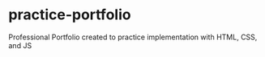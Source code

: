 # practice-portfolio
Professional Portfolio created to practice implementation with HTML, CSS, and JS

